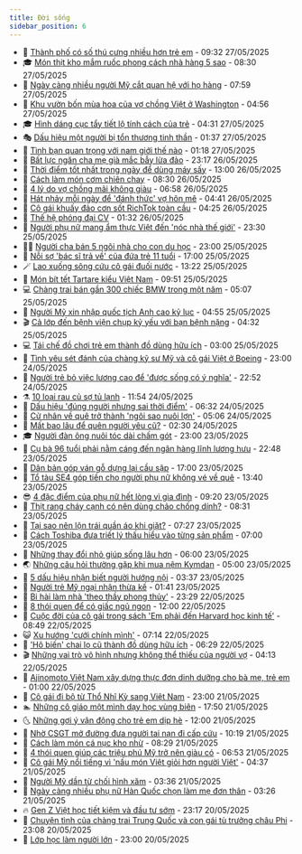 ```yaml
---
title: Đời sống
sidebar_position: 6
---
```


<!-- vnexpress-doi-song:START -->
- 🚀 [Thành phố có số thú cưng nhiều hơn trẻ em](https://vnexpress.net/thanh-pho-co-so-thu-cung-nhieu-hon-tre-em-4891133.html) - 09:32 27/05/2025
- 🎓 [Món thịt kho mắm ruốc phong cách nhà hàng 5 sao](https://vnexpress.net/mon-thit-kho-mam-ruoc-phong-cach-nha-hang-5-sao-4891104.html) - 08:30 27/05/2025
- 🚦 [Ngày càng nhiều người Mỹ cắt quan hệ với họ hàng](https://vnexpress.net/ngay-cang-nhieu-nguoi-my-cat-quan-he-voi-ho-hang-4890394.html) - 07:59 27/05/2025
- 🦣 [Khu vườn bốn mùa hoa của vợ chồng Việt ở Washington](https://vnexpress.net/khu-vuon-bon-mua-hoa-cua-vo-chong-viet-o-washington-4888642.html) - 04:56 27/05/2025
- 🎓 [Hình dáng cục tẩy tiết lộ tính cách của trẻ](https://vnexpress.net/hinh-dang-cuc-tay-tiet-lo-tinh-cach-cua-tre-4891023.html) - 04:31 27/05/2025
- 🎭 [Dấu hiệu một người bị tổn thương tinh thần](https://vnexpress.net/dau-hieu-mot-nguoi-bi-ton-thuong-tinh-than-4890908.html) - 01:37 27/05/2025
- 🦅 [Tình bạn quan trọng với nam giới thế nào](https://vnexpress.net/tinh-ban-quan-trong-voi-nam-gioi-the-nao-4889992.html) - 01:18 27/05/2025
- 🎃 [Bất lực ngăn cha mẹ già mắc bẫy lừa đảo](https://vnexpress.net/bat-luc-ngan-cha-me-gia-mac-bay-lua-dao-4889310.html) - 23:17 26/05/2025
- 💪 [Thời điểm tốt nhất trong ngày để dùng máy sấy](https://vnexpress.net/thoi-diem-tot-nhat-trong-ngay-de-dung-may-say-4888513.html) - 13:00 26/05/2025
- 🐻 [Cách làm món cơm chiên chay](https://vnexpress.net/cach-lam-mon-com-chien-chay-4890318.html) - 08:30 26/05/2025
- 🧠 [4 lý do vợ chồng mãi không giàu](https://vnexpress.net/4-ly-do-vo-chong-mai-khong-giau-4890572.html) - 06:58 26/05/2025
- 🐘 [Hát nhảy mỗi ngày để &#39;đánh thức&#39; vợ hôn mê](https://vnexpress.net/hat-nhay-moi-ngay-de-danh-thuc-vo-hon-me-4890521.html) - 04:41 26/05/2025
- 👹 [Cô gái khuấy đảo cơn sốt RichTok toàn cầu](https://vnexpress.net/co-gai-khuay-dao-con-sot-richtok-toan-cau-4890314.html) - 04:25 26/05/2025
- 💂 [Thế hệ phóng đại CV](https://vnexpress.net/the-he-phong-dai-cv-4890391.html) - 01:32 26/05/2025
- 🦍 [Người phụ nữ mang ẩm thực Việt đến &#39;nóc nhà thế giới&#39;](https://vnexpress.net/nguoi-phu-nu-mang-am-thuc-viet-den-noc-nha-the-gioi-4887281.html) - 23:30 25/05/2025
- 🧑‍🏫 [Người cha bán 5 ngôi nhà cho con du học](https://vnexpress.net/nguoi-cha-ban-5-ngoi-nha-cho-con-du-hoc-4890257.html) - 23:00 25/05/2025
- 🧰 [Nỗi sợ &#39;bác sĩ trả về&#39; của đứa trẻ 11 tuổi](https://vnexpress.net/noi-so-bac-si-tra-ve-cua-dua-tre-11-tuoi-4887170.html) - 17:00 25/05/2025
- 🪄 [Lao xuống sông cứu cô gái đuối nước](https://vnexpress.net/lao-xuong-song-cuu-co-gai-duoi-nuoc-4890339.html) - 13:22 25/05/2025
- 🐲 [Món bít tết Tartare kiểu Việt Nam](https://vnexpress.net/mon-bit-tet-tartare-kieu-viet-nam-4890310.html) - 09:51 25/05/2025
- 💻 [Chàng trai bán gần 300 chiếc BMW trong một năm](https://vnexpress.net/chang-trai-ban-gan-300-chiec-bmw-trong-mot-nam-4890225.html) - 05:07 25/05/2025
- 🐘 [Người Mỹ xin nhập quốc tịch Anh cao kỷ lục](https://vnexpress.net/nguoi-my-xin-nhap-quoc-tich-anh-cao-ky-luc-4890250.html) - 04:55 25/05/2025
- 🎬 [Cả lớp đến bệnh viện chụp kỷ yếu với bạn bệnh nặng](https://vnexpress.net/ca-lop-den-benh-vien-chup-ky-yeu-voi-ban-benh-nang-4890184.html) - 04:32 25/05/2025
- 💻 [Tái chế đồ chơi trẻ em thành đồ dùng hữu ích](https://vnexpress.net/tai-che-do-choi-tre-em-thanh-do-dung-huu-ich-4887976.html) - 03:00 25/05/2025
- 🧰 [Tình yêu sét đánh của chàng kỹ sư Mỹ và cô gái Việt ở Boeing](https://vnexpress.net/tinh-yeu-set-danh-cua-chang-ky-su-my-va-co-gai-viet-o-boeing-4889110.html) - 23:00 24/05/2025
- 🫣 [Người trẻ bỏ việc lương cao để &#39;được sống có ý nghĩa&#39;](https://vnexpress.net/nguoi-tre-bo-viec-luong-cao-de-duoc-song-co-y-nghia-4887739.html) - 22:52 24/05/2025
- ⚗️ [10 loại rau củ sợ tủ lạnh](https://vnexpress.net/10-loai-rau-cu-so-tu-lanh-4890090.html) - 11:54 24/05/2025
- 🌊 [Dấu hiệu &#39;đúng người nhưng sai thời điểm&#39;](https://vnexpress.net/dau-hieu-dung-nguoi-nhung-sai-thoi-diem-4889902.html) - 06:32 24/05/2025
- 💃 [Cử nhân về quê trở thành &#39;ngôi sao nuôi lợn&#39;](https://vnexpress.net/cu-nhan-ve-que-tro-thanh-ngoi-sao-nuoi-lon-4889909.html) - 05:06 24/05/2025
- 🦆 [Mất bao lâu để quên người yêu cũ?](https://vnexpress.net/mat-bao-lau-de-quen-nguoi-yeu-cu-4889904.html) - 02:30 24/05/2025
- 🎓 [Người đàn ông nuôi tóc dài chấm gót](https://vnexpress.net/nguoi-dan-ong-nuoi-toc-dai-cham-got-4889531.html) - 23:00 23/05/2025
- 💪 [Cụ bà 96 tuổi phải nằm cáng đến ngân hàng lĩnh lương hưu](https://vnexpress.net/cu-ba-96-tuoi-phai-nam-cang-den-ngan-hang-linh-luong-huu-4889815.html) - 22:48 23/05/2025
- 🤔 [Dân bản góp ván gỗ dựng lại cầu sập](https://vnexpress.net/dan-ban-gop-van-go-dung-lai-cau-sap-4887398.html) - 17:00 23/05/2025
- 🧰 [Tổ tàu SE4 góp tiền cho người phụ nữ không vé về quê](https://vnexpress.net/to-tau-se4-gop-tien-cho-nguoi-phu-nu-khong-ve-ve-que-4889866.html) - 13:40 23/05/2025
- 😎 [4 đặc điểm của phụ nữ hết lòng vì gia đình](https://vnexpress.net/4-dac-diem-cua-phu-nu-het-long-vi-gia-dinh-4888908.html) - 09:20 23/05/2025
- 🌮 [Thịt rang cháy cạnh có nên dùng chảo chống dính?](https://vnexpress.net/thit-rang-chay-canh-co-nen-dung-chao-chong-dinh-4889640.html) - 08:31 23/05/2025
- 🧠 [Tại sao nên lộn trái quần áo khi giặt?](https://vnexpress.net/tai-sao-nen-lon-trai-quan-ao-khi-giat-4887966.html) - 07:27 23/05/2025
- 🎡 [Cách Toshiba đưa triết lý thấu hiểu vào từng sản phẩm](https://vnexpress.net/cach-toshiba-dua-triet-ly-thau-hieu-vao-tung-san-pham-4888557.html) - 07:00 23/05/2025
- 🎡 [Những thay đổi nhỏ giúp sống lâu hơn](https://vnexpress.net/nhung-thay-doi-nho-giup-song-lau-hon-4889572.html) - 06:00 23/05/2025
- 🌏 [Những câu hỏi thường gặp khi mua nệm Kymdan](https://vnexpress.net/nhung-cau-hoi-thuong-gap-khi-mua-nem-kymdan-4889144.html) - 05:00 23/05/2025
- 🐻 [5 dấu hiệu nhận biết người hướng nội](https://vnexpress.net/5-dau-hieu-nhan-biet-nguoi-huong-noi-4889584.html) - 03:37 23/05/2025
- 💂 [Người trẻ Mỹ ngại nhận thừa kế](https://vnexpress.net/nguoi-tre-my-ngai-nhan-thua-ke-4889189.html) - 01:41 23/05/2025
- 🥸 [Bi hài làm nhà &#39;theo thầy phong thủy&#39;](https://vnexpress.net/bi-hai-lam-nha-theo-thay-phong-thuy-4888835.html) - 23:29 22/05/2025
- 🌋 [8 thói quen để có giấc ngủ ngon](https://vnexpress.net/8-thoi-quen-de-co-giac-ngu-ngon-4889126.html) - 12:00 22/05/2025
- 🦩 [Cuộc đời của cô gái trong sách &#39;Em phải đến Harvard học kinh tế&#39;](https://vnexpress.net/cuoc-doi-cua-co-gai-trong-sach-em-phai-den-harvard-hoc-kinh-te-4889184.html) - 08:49 22/05/2025
- 😺 [Xu hướng &#39;cưới chính mình&#39;](https://vnexpress.net/xu-huong-cuoi-chinh-minh-4889186.html) - 07:14 22/05/2025
- 🐻 [&#39;Hô biến&#39; chai lọ cũ thành đồ dùng hữu ích](https://vnexpress.net/ho-bien-chai-lo-cu-thanh-do-dung-huu-ich-4887965.html) - 06:29 22/05/2025
- 🎬 [Những vai trò vô hình nhưng không thể thiếu của người vợ](https://vnexpress.net/nhung-vai-tro-vo-hinh-nhung-khong-the-thieu-cua-nguoi-vo-4887275.html) - 04:13 22/05/2025
- 🎊 [Ajinomoto Việt Nam xây dựng thực đơn dinh dưỡng cho bà mẹ, trẻ em](https://vnexpress.net/ajinomoto-viet-nam-xay-dung-thuc-don-dinh-duong-cho-ba-me-tre-em-4887714.html) - 01:00 22/05/2025
- 💄 [Cô gái đi bộ từ Thổ Nhĩ Kỳ sang Việt Nam](https://vnexpress.net/co-gai-di-bo-tu-tho-nhi-ky-sang-viet-nam-4887537.html) - 23:00 21/05/2025
- 🏊 [Những cô giáo một mình dạy học vùng biên](https://vnexpress.net/nhung-co-giao-mot-minh-day-hoc-vung-bien-4887486.html) - 17:50 21/05/2025
- 🌜 [Những gợi ý vận động cho trẻ em dịp hè](https://vnexpress.net/nhung-goi-y-van-dong-cho-tre-em-dip-he-4888866.html) - 12:00 21/05/2025
- 🤡 [Nhờ CSGT mở đường đưa người tai nạn đi cấp cứu](https://vnexpress.net/nho-csgt-mo-duong-dua-nguoi-tai-nan-di-cap-cuu-4888898.html) - 10:19 21/05/2025
- 🥰 [Cách làm món cá nục kho nhừ](https://vnexpress.net/cach-lam-mon-ca-nuc-kho-nhu-4888790.html) - 08:29 21/05/2025
- 🦍 [4 thói quen giúp các triệu phú Mỹ trở nên giàu có](https://vnexpress.net/4-thoi-quen-giup-cac-trieu-phu-my-tro-nen-giau-co-4888366.html) - 06:53 21/05/2025
- 🫣 [Cô gái Mỹ nổi tiếng vì &#39;nấu món Việt giỏi hơn người Việt&#39;](https://vnexpress.net/co-gai-my-noi-tieng-vi-nau-mon-viet-gioi-hon-nguoi-viet-4887283.html) - 04:37 21/05/2025
- 🚦 [Người Mỹ dần từ chối hình xăm](https://vnexpress.net/nguoi-my-dan-tu-choi-hinh-xam-4888291.html) - 03:36 21/05/2025
- 🐘 [Ngày càng nhiều phụ nữ Hàn Quốc chọn làm mẹ đơn thân](https://vnexpress.net/ngay-cang-nhieu-phu-nu-han-quoc-chon-lam-me-don-than-4888299.html) - 03:26 21/05/2025
- 🔥 [Gen Z Việt học tiết kiệm và đầu tư sớm](https://vnexpress.net/gen-z-viet-hoc-tiet-kiem-va-dau-tu-som-4883518.html) - 23:17 20/05/2025
- 🎃 [Chuyện tình của chàng trai Trung Quốc và con gái tù trưởng châu Phi](https://vnexpress.net/chuyen-tinh-cua-chang-trai-trung-quoc-va-con-gai-tu-truong-chau-phi-4888349.html) - 23:08 20/05/2025
- 🥳 [Lớp học làm người lớn](https://vnexpress.net/lop-hoc-lam-nguoi-lon-4888214.html) - 23:00 20/05/2025<!-- vnexpress-doi-song:END -->
